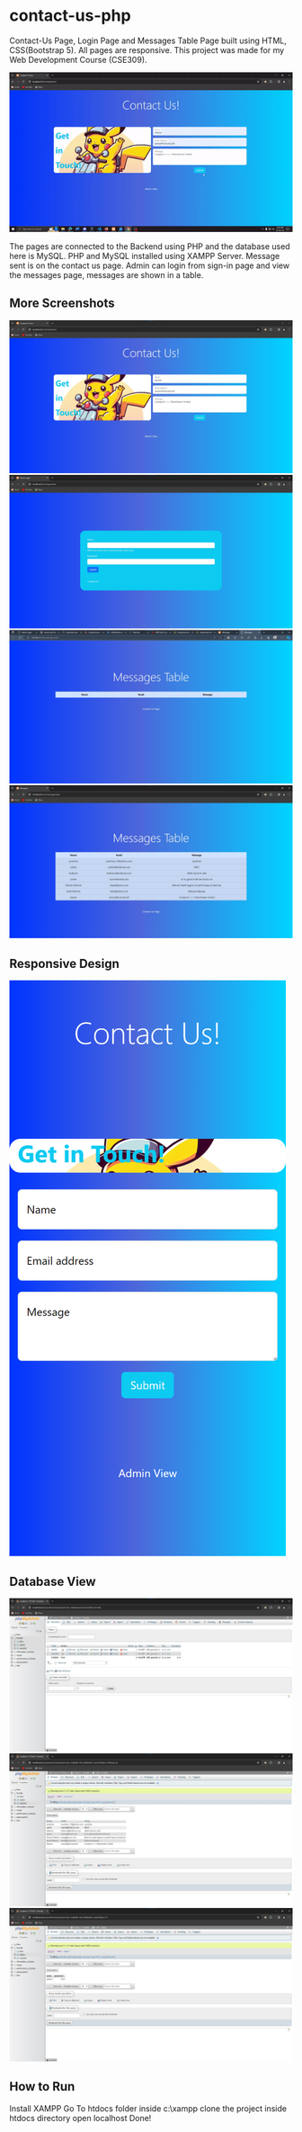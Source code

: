 # contact-us-php
Contact-Us Page, Login Page and Messages Table Page built using HTML, CSS(Bootstrap 5). All pages are responsive.
This project was made for my Web Development Course (CSE309).

![Screenshot (001)](./screenshot/gif.gif)

The pages are connected to the Backend using PHP and the database used here is MySQL. PHP and MySQL installed using XAMPP Server.
Message sent is on the contact us page. Admin can login from sign-in page and view the messages page, messages are shown in a table.

## More Screenshots
![Screenshot (002)](./screenshot/ss1.jpg)
![Screenshot (003)](./screenshot/ss2.jpg)
![Screenshot (004)](./screenshot/ss3.jpg)
![Screenshot (005)](./screenshot/ss4.jpg)
## Responsive Design
![Screenshot (006)](./screenshot/ss5.png)
## Database View
![Screenshot (007)](./screenshot/ss6.jpg) 
![Screenshot (008)](./screenshot/ss7.jpg)
![Screenshot (009)](./screenshot/ss8.jpg)
## How to Run
Install XAMPP Go To htdocs folder inside c:\xampp clone the project inside htdocs directory open localhost Done!
